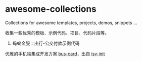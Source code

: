 # awesome-collections

Collections for awesome templates, projects, demos, snippets ...

收集一些优秀的模板、示例代码、项目、代码片段等。

1. 蚂蚁金服：出行-公交付款示例代码

优雅的手机端集成开发方案 [bus-card](./bus-card)，出自 [isv-init](https://github.com/ant-tool/isv-init)
